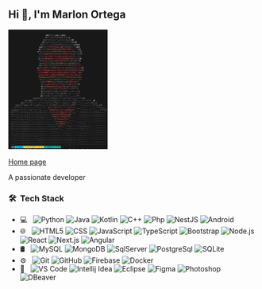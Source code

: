 
## Hi 👋, I'm Marlon Ortega

<img src="./profile.jpg" width="200">

<a href="https://m-ortega.com" target='_blank' rel='noreferrer'>Home page</a>

A passionate developer

<h3> 🛠 &nbsp;Tech Stack</h3>

- 💻 &nbsp;
  ![Python](https://img.shields.io/badge/-Python-333333?style=flat&logo=python)
  ![Java](https://img.shields.io/badge/-Java-333333?style=flat&logo=Java&logoColor=007396)
  ![Kotlin](https://img.shields.io/badge/-Kotlin-333333?style=flat&logo=kotlin&logoColor=7F52FF)
  ![C++](https://img.shields.io/badge/-C++-333333?style=flat&logo=C%2B%2B&logoColor=00599C)
  ![Php](https://img.shields.io/badge/-php-333333?style=flat&logo=php&logoColor=777BB4)
  ![NestJS](https://img.shields.io/badge/-NestJS-333333?style=flat&logo=nestjs&logoColor=E0234E)
  ![Android](https://img.shields.io/badge/-Android-333333?style=flat&logo=android&logoColor=3DDC84)
- 🌐 &nbsp;
  ![HTML5](https://img.shields.io/badge/-HTML5-333333?style=flat&logo=HTML5)
  ![CSS](https://img.shields.io/badge/-CSS-333333?style=flat&logo=CSS3&logoColor=1572B6)
  ![JavaScript](https://img.shields.io/badge/-JavaScript-333333?style=flat&logo=javascript)
  ![TypeScript](https://img.shields.io/badge/-TypeScript-333333?style=flat&logo=TypeScript&logoColor=3178C6)
  ![Bootstrap](https://img.shields.io/badge/-Bootstrap-333333?style=flat&logo=bootstrap&logoColor=563D7C)
  ![Node.js](https://img.shields.io/badge/-Node.js-333333?style=flat&logo=node.js)
  ![React](https://img.shields.io/badge/-React-333333?style=flat&logo=react)
  ![Next.js](https://img.shields.io/badge/-Next.js-333333?style=flat&logo=nextdotjs&locoColor=#000000)
  ![Angular](https://img.shields.io/badge/-Angular-333333?style=flat&logo=angular&logoColor=DD1100)
- 🛢 &nbsp;
  ![MySQL](https://img.shields.io/badge/-MySQL-333333?style=flat&logo=mysql)
  ![MongoDB](https://img.shields.io/badge/-MongoDB-333333?style=flat&logo=mongodb)
  ![SqlServer](https://img.shields.io/badge/-SqlServer-333333?style=flat&logo=sqlServer)
  ![PostgreSql](https://img.shields.io/badge/-PostgreSql-333333?style=flat&logo=postgresql&logoColor=4169E1)
  ![SQLite](https://img.shields.io/badge/-SQLite-333333?style=flat&logo=sqlite&logoColor=003B57)  
- ⚙️ &nbsp;
  ![Git](https://img.shields.io/badge/-Git-333333?style=flat&logo=git)
  ![GitHub](https://img.shields.io/badge/-GitHub-333333?style=flat&logo=github)
  ![Firebase](https://img.shields.io/badge/-Firebase-333333?style=flat&logo=firebase&locoColor=FFDB1E)
  ![Docker](https://img.shields.io/badge/-Docker-333333?style=flat&logo=docker&locoColor=2496ED)
- 🔧 &nbsp;
  ![VS Code](https://img.shields.io/badge/-VS%20Code-333333?style=flat&logo=visual-studio-code&logoColor=007ACC)
  ![Intellij Idea](https://img.shields.io/badge/-intellij%20Idea-333333?style=flat&logo=intellijidea)
  ![Eclipse](https://img.shields.io/badge/-Eclipse-333333?style=flat&logo=eclipse-ide&logoColor=2C2255)
  ![Figma](https://img.shields.io/badge/-Figma-333333?style=flat&logo=figma&logoColor=F24E1E)
  ![Photoshop](https://img.shields.io/badge/-Photoshop-333333?style=flat&logo=phpstorm)
  ![DBeaver](https://img.shields.io/badge/-DBeaver-333333?style=flat&logo=dbeaver&locoColor=382923)

<br/>
